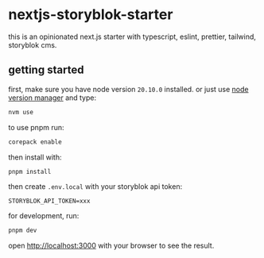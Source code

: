 # nextjs-storyblok-starter

this is an opinionated next.js starter with typescript, eslint, prettier, tailwind, storyblok cms.

## getting started

first, make sure you have node version `20.10.0` installed. or just use [node version manager](https://github.com/nvm-sh/nvm) and type:

```bash
nvm use
```

to use pnpm run:

```bash
corepack enable
```

then install with:

```bash
pnpm install
```

then create `.env.local` with your storyblok api token:

```
STORYBLOK_API_TOKEN=xxx
```

for development, run:

```bash
pnpm dev
```

open [http://localhost:3000](http://localhost:3000) with your browser to see the result.
